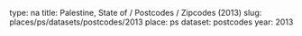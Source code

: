 type: na
title: Palestine, State of / Postcodes / Zipcodes (2013)
slug: places/ps/datasets/postcodes/2013
place: ps
dataset: postcodes
year: 2013

